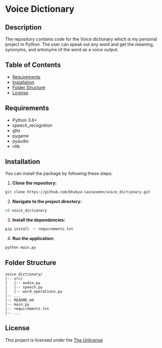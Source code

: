 # Voice Dictionary
## Description
The repository contains code for the Voice dictionary which is my personal project in Python. The user can speak out any word and get the meaning, synonyms, and antonyms of the word as a voice output.

## Table of Contents
- [Requirements](#requirements)
- [Installation](#installation)
- [Folder Structure](#folder-structure)
- [License](#license)

## Requirements
- Python 3.6+
- speech_recognition
- gtts
- pygame
- pyaudio
- nltk

## Installation
You can install the package by following these steps:

1. **Clone the repository:**
```bash
git clone https://github.com/bhukya-sainaveen/voice_dictionary.git
```

2. **Navigate to the project directory:**

```bash
cd voice_dictionary
```
3. **Install the dependencies:**
```bash
pip install -r requirements.txt
```
4. **Run the application:**
```bash
python main.py
```

## Folder Structure
```
voice_dictionary/
|-- src/
|   |-- audio.py
|   |-- speech.py
|   |-- word_operations.py
|-- ...
|-- README.md
|-- main.py
|-- requirements.txt
|-- ...
```

## License
This project is licensed under the [The Unlicense](LICENSE)
